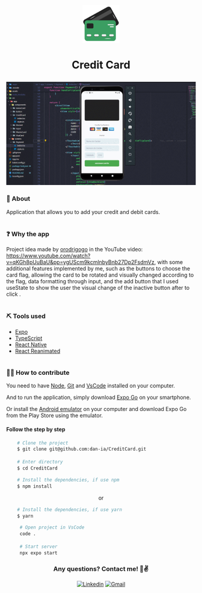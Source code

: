 <div align="center">
  <img src="./assets/icon.png" widht="100px" height="100px">
</div>

<h1 align='center'>
 <p>Credit Card</p>
</h1>

<div align="center">
  <img src="./assets/tela.gif" widht="98%">
</div>

### 📕 About

Application that allows you to add your credit and debit cards.

#

### ❓ Why the app

Project idea made by [orodrigogo](https://github.com/orodrigogo) in the YouTube video: https://www.youtube.com/watch?v=qKGh8pUuBaU&pp=ygUScm9kcmlnbyBnb27Dp2FsdmVz, with some additional features implemented by me, such as the buttons to choose the card flag, allowing the card to be rotated and visually changed according to the flag, data formatting through input, and the add button that I used useState to show the user the visual change of the inactive button after to click .

#

### ⛏️ Tools used

- [Expo](https://docs.expo.dev/)
- [TypeScript](https://www.typescriptlang.org/docs/)
- [React Native](https://reactnative.dev/docs/getting-started)
- [React Reanimated](https://www.reanimated2.com/docs/fundamentals/getting-started)

#

### 🤝🏽 How to contribute

You need to have [Node](https://nodejs.org/en/download), [Git](https://git-scm.com/download/win) and [VsCode](https://code.visualstudio.com/download) installed on your computer.

And to run the application, simply download [Expo Go](https://play.google.com/store/apps/details?id=host.exp.exponent&hl=pt_BR&gl=US) on your smartphone.

Or install the [Android emulator](https://developer.android.com/studio?hl=pt-br) on your computer and download Expo Go from the Play Store using the emulator.

#### Follow the step by step

````bash
    # Clone the project
    $ git clone git@github.com:dan-ia/CreditCard.git

    # Enter directory
    $ cd CreditCard
````
````bash
    # Install the dependencies, if use npm
    $ npm install
````
<p align="center">or</p>

````bash
    # Install the dependencies, if use yarn
    $ yarn
````

```` bash
     # Open project in VsCode
     code .

     # Start server
     npx expo start
````
<div align="center">

<h3> Any questions? Contact me! 🩵✌️</h3>

[![Linkedin](https://img.shields.io/badge/Linkedin-1d1e25?style=for-the-badge&logo=linkedin&logoColor=0967c5)](https://www.linkedin.com/in/dan-ia/)
[![Gmail](https://img.shields.io/badge/Gmail-1d1e25?style=for-the-badge&logo=gmail&logoColor=white)](mailto:danieillsilvarv411@gmail.com)


</div>

